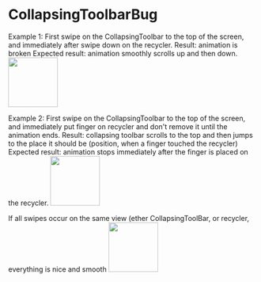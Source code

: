 # CollapsingToolbarBug

Example 1: First swipe on the CollapsingToolbar to the top of the screen, and immediately after swipe down on the recycler.
Result: animation is broken
Expected result: animation smoothly scrolls up and then down.
<img src="https://github.com/maxim-pandra/CollapsingToolbarBug/blob/master/screen_recordings/animation1.gif" width="100" />

Example 2: First swipe on the CollapsingToolbar to the top of the screen, and immediately put finger on recycler and don't remove it until the animation ends.
Result: collapsing toolbar scrolls to the top and then jumps to the place it should be (position, when a finger touched the recycler)
Expected result: animation stops immediately after the finger is placed on the recycler.
<img src="https://github.com/maxim-pandra/CollapsingToolbarBug/blob/master/screen_recordings/animation2.gif" width="100" />

If all swipes occur on the same view (ether CollapsingToolBar, or recycler, everything is nice and smooth
<img src="https://github.com/maxim-pandra/CollapsingToolbarBug/blob/master/screen_recordings/animation3.gif" width="100" />

